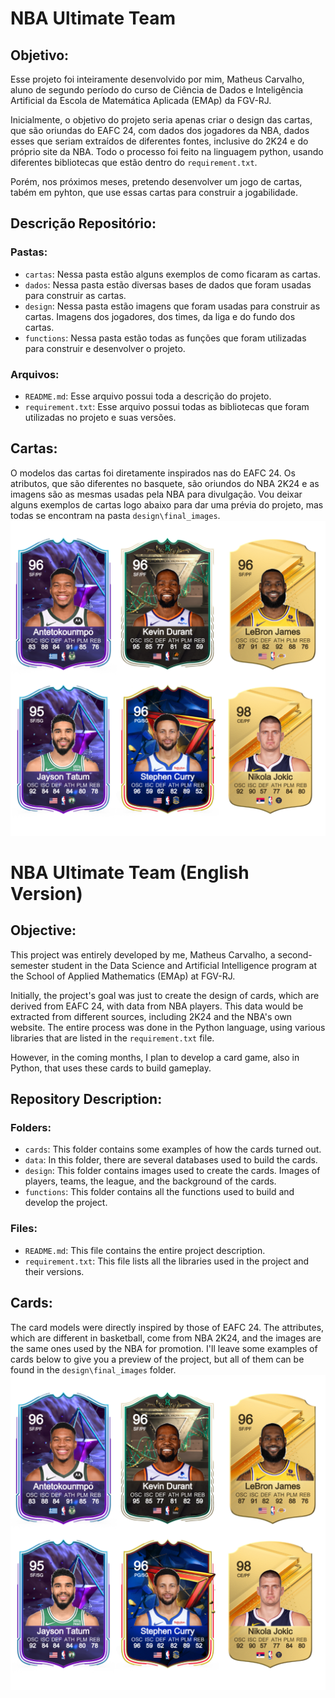 # NBA Ultimate Team
## Objetivo:
Esse projeto foi inteiramente desenvolvido por mim, Matheus Carvalho, aluno de segundo período do curso de Ciência de Dados e Inteligência Artificial da Escola de Matemática Aplicada (EMAp) da FGV-RJ.

Inicialmente, o objetivo do projeto seria apenas criar o design das cartas, que são oriundas do EAFC 24, com dados dos jogadores da NBA, dados esses que seriam extraídos de diferentes fontes, inclusive do 2K24 e do próprio site da NBA. Todo o processo foi feito na linguagem python, usando diferentes bibliotecas que estão dentro do `requirement.txt`.

Porém, nos próximos meses, pretendo desenvolver um jogo de cartas, tabém em pyhton, que use essas cartas para construir a jogabilidade. 
## Descrição Repositório:
### Pastas:
- `cartas`: Nessa pasta estão alguns exemplos de como ficaram as cartas.
- `dados`: Nessa pasta estão diversas bases de dados que foram usadas para construir as cartas.
- `design`: Nessa pasta estão imagens que foram usadas para construir as cartas. Imagens dos jogadores, dos times, da liga e do fundo dos cartas. 
- `functions`: Nessa pasta estão todas as funções que foram utilizadas para construir e desenvolver o projeto. 
### Arquivos:
- `README.md`: Esse arquivo possui toda a descrição do projeto.
- `requirement.txt`: Esse arquivo possui todas as bibliotecas que foram utilizadas no projeto e suas versões. 
## Cartas:
O modelos das cartas foi diretamente inspirados nas do EAFC 24. Os atributos, que são diferentes no basquete, são oriundos do NBA 2K24 e as imagens são as mesmas usadas pela NBA para divulgação. Vou deixar alguns 
exemplos de cartas logo abaixo para dar uma prévia do projeto, mas todas se encontram na pasta `design\final_images`.
![Exemplos de Cartas](design/cards_images/exemplos.png)

# NBA Ultimate Team (English Version)
## Objective:
This project was entirely developed by me, Matheus Carvalho, a second-semester student in the Data Science and Artificial Intelligence program at the School of Applied Mathematics (EMAp) at FGV-RJ.

Initially, the project's goal was just to create the design of cards, which are derived from EAFC 24, with data from NBA players. This data would be extracted from different sources, including 2K24 and the NBA's own website. The entire process was done in the Python language, using various libraries that are listed in the `requirement.txt` file.

However, in the coming months, I plan to develop a card game, also in Python, that uses these cards to build gameplay.

## Repository Description:
### Folders:
- `cards`: This folder contains some examples of how the cards turned out.
- `data`: In this folder, there are several databases used to build the cards.
- `design`: This folder contains images used to create the cards. Images of players, teams, the league, and the background of the cards.
- `functions`: This folder contains all the functions used to build and develop the project.

### Files:
- `README.md`: This file contains the entire project description.
- `requirement.txt`: This file lists all the libraries used in the project and their versions.

## Cards:
The card models were directly inspired by those of EAFC 24. The attributes, which are different in basketball, come from NBA 2K24, and the images are the same ones used by the NBA for promotion. I'll leave some examples of cards below to give you a preview of the project, but all of them can be found in the `design\final_images` folder.
![Card Examples](design/cards_images/exemplos.png)
